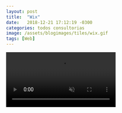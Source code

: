 ```yaml
---
layout: post
title:  "Wix"
date:   2018-12-21 17:12:19 -0300
categories: todos consultorias
image: /assets/blogimages/tiles/wix.gif
tags: [Web]
---
```

<video autobuffer autoPlay loop muted><source src="/assets/blogimages/wix-1.mp4" type="video/mp4" /></video>